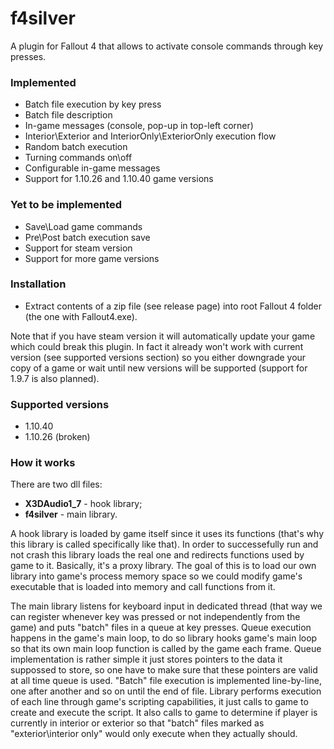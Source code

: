 # f4silver
A plugin for Fallout 4 that allows to activate console commands through key presses.

### Implemented
* Batch file execution by key press
* Batch file description
* In-game messages (console, pop-up in top-left corner)
* Interior\Exterior and InteriorOnly\ExteriorOnly execution flow
* Random batch execution
* Turning commands on\off
* Configurable in-game messages
* Support for 1.10.26 and 1.10.40 game versions

### Yet to be implemented
* Save\Load game commands
* Pre\Post batch execution save
* Support for steam version
* Support for more game versions

### Installation
* Extract contents of a zip file (see release page) into root Fallout 4 folder (the one with Fallout4.exe).

Note that if you have steam version it will automatically update your game which could break this plugin.
In fact it already won't work with current version (see supported versions section) so you either downgrade your copy of a game or wait until new versions will be supported (support for 1.9.7 is also planned).

### Supported versions
* 1.10.40
* 1.10.26 (broken)

### How it works
There are two dll files:
* **X3DAudio1_7** - hook library;
* **f4silver** - main library.

A hook library is loaded by game itself since it uses its functions (that's why this library is called specifically like that).
In order to successefully run and not crash this library loads the real one and redirects functions used by game to it. Basically, it's a proxy library. The goal of this is to load our own library into game's process memory space so we could modify game's executable that is loaded into memory and call functions from it.

The main library listens for keyboard input in dedicated thread (that way we can register whenever key was pressed or not independently from the game) and puts "batch" files in a queue at key presses. Queue execution happens in the game's main loop, to do so library hooks game's main loop so that its own main loop function is called by the game each frame.
Queue implementation is rather simple it just stores pointers to the data it suppossed to store, so one have to make sure that these pointers are valid at all time queue is used.
"Batch" file execution is implemented line-by-line, one after another and so on until the end of file.
Library performs execution of each line through game's scripting capabilities, it just calls to game to create and execute the script. It also calls to game to determine if player is currently in interior or exterior so that "batch" files marked as "exterior\interior only" would only execute when they actually should.
